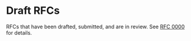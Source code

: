 # Draft RFCs

RFCs that have been drafted, submitted, and are in review. See [RFC
0000](https://github.com/tinker-engine/tinker-rfcs/final/0000-rfc_process) for
details.
